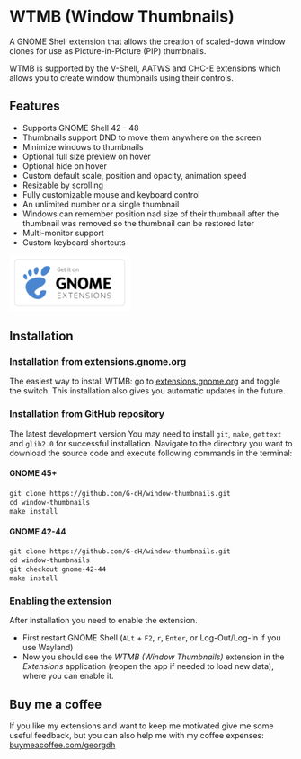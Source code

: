 # WTMB (Window Thumbnails)
A GNOME Shell extension that allows the creation of scaled-down window clones for use as Picture-in-Picture (PIP) thumbnails.

WTMB is supported by the V-Shell, AATWS and CHC-E extensions which allows you to create window thumbnails using their controls.

## Features
- Supports GNOME Shell 42 - 48
- Thumbnails support DND to move them anywhere on the screen
- Minimize windows to thumbnails
- Optional full size preview on hover
- Optional hide on hover
- Custom default scale, position and opacity, animation speed
- Resizable by scrolling
- Fully customizable mouse and keyboard control
- An unlimited number or a single thumbnail
- Windows can remember position nad size of their thumbnail after the thumbnail was removed so the thumbnail can be restored later
- Multi-monitor support
- Custom keyboard shortcuts


[<img alt="" height="100" src="https://raw.githubusercontent.com/andyholmes/gnome-shell-extensions-badge/master/get-it-on-ego.svg?sanitize=true">](https://extensions.gnome.org/extension/6816/)


## Installation
### Installation from extensions.gnome.org
The easiest way to install WTMB: go to [extensions.gnome.org](https://extensions.gnome.org/extension/6816/) and toggle the switch. This installation also gives you automatic updates in the future.

### Installation from GitHub repository
The latest development version
You may need to install `git`, `make`, `gettext` and `glib2.0` for successful installation.
Navigate to the directory you want to download the source code and execute following commands in the terminal:

#### GNOME 45+

    git clone https://github.com/G-dH/window-thumbnails.git
    cd window-thumbnails
    make install

#### GNOME 42-44

    git clone https://github.com/G-dH/window-thumbnails.git
    cd window-thumbnails
    git checkout gnome-42-44
    make install

### Enabling the extension
After installation you need to enable the extension.

- First restart GNOME Shell (`ALt` + `F2`, `r`, `Enter`, or Log-Out/Log-In if you use Wayland)
- Now you should see the *WTMB (Window Thumbnails)* extension in the *Extensions* application (reopen the app if needed to load new data), where you can enable it.

## Buy me a coffee
If you like my extensions and want to keep me motivated give me some useful feedback, but you can also help me with my coffee expenses:
[buymeacoffee.com/georgdh](https://buymeacoffee.com/georgdh)
